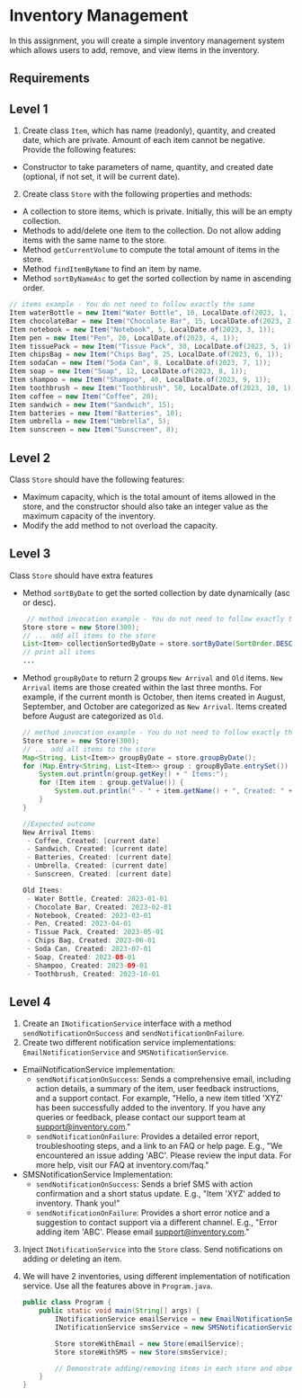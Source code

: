 # Inventory Management

In this assignment, you will create a simple inventory management system which allows users to add, remove, and view items in the inventory.

## Requirements

## Level 1

1. Create class `Item`, which has name (readonly), quantity, and created date, which are private. Amount of each item cannot be negative. Provide the following features:

- Constructor to take parameters of name, quantity, and created date (optional, if not set, it will be current date).

2. Create class `Store` with the following properties and methods:

- A collection to store items, which is private. Initially, this will be an empty collection.
- Methods to add/delete one item to the collection. Do not allow adding items with the same name to the store.
- Method `getCurrentVolume` to compute the total amount of items in the store.
- Method `findItemByName` to find an item by name.
- Method `sortByNameAsc` to get the sorted collection by name in ascending order.

```java
// items example - You do not need to follow exactly the same
Item waterBottle = new Item("Water Bottle", 10, LocalDate.of(2023, 1, 1));
Item chocolateBar = new Item("Chocolate Bar", 15, LocalDate.of(2023, 2, 1));
Item notebook = new Item("Notebook", 5, LocalDate.of(2023, 3, 1));
Item pen = new Item("Pen", 20, LocalDate.of(2023, 4, 1));
Item tissuePack = new Item("Tissue Pack", 30, LocalDate.of(2023, 5, 1));
Item chipsBag = new Item("Chips Bag", 25, LocalDate.of(2023, 6, 1));
Item sodaCan = new Item("Soda Can", 8, LocalDate.of(2023, 7, 1));
Item soap = new Item("Soap", 12, LocalDate.of(2023, 8, 1));
Item shampoo = new Item("Shampoo", 40, LocalDate.of(2023, 9, 1));
Item toothbrush = new Item("Toothbrush", 50, LocalDate.of(2023, 10, 1));
Item coffee = new Item("Coffee", 20);
Item sandwich = new Item("Sandwich", 15);
Item batteries = new Item("Batteries", 10);
Item umbrella = new Item("Umbrella", 5);
Item sunscreen = new Item("Sunscreen", 8);
```

## Level 2

Class `Store` should have the following features:

- Maximum capacity, which is the total amount of items allowed in the store, and the constructor should also take an integer value as the maximum capacity of the inventory.
- Modify the add method to not overload the capacity.

## Level 3

Class `Store` should have extra features

- Method `sortByDate` to get the sorted collection by date dynamically (asc or desc).
  ```java
   // method invocation example - You do not need to follow exactly the same
  Store store = new Store(300);
  // ... add all items to the store
  List<Item> collectionSortedByDate = store.sortByDate(SortOrder.DESC);
  // print all items
  ...
  ```
- Method `groupByDate` to return 2 groups `New Arrival` and `Old` items. `New Arrival` items are those created within the last three months. For example, if the current month is October, then items created in August, September, and October are categorized as `New Arrival`. Items created before August are categorized as `Old`.

  ```java
  // method invocation example - You do not need to follow exactly the same
  Store store = new Store(300);
  // ... add all items to the store
  Map<String, List<Item>> groupByDate = store.groupByDate();
  for (Map.Entry<String, List<Item>> group : groupByDate.entrySet()) {
      System.out.println(group.getKey() + " Items:");
      for (Item item : group.getValue()) {
          System.out.println(" - " + item.getName() + ", Created: " + item.getCreatedDate().toString());
      }
  }

  //Expected outcome
  New Arrival Items:
   - Coffee, Created: [current date]
   - Sandwich, Created: [current date]
   - Batteries, Created: [current date]
   - Umbrella, Created: [current date]
   - Sunscreen, Created: [current date]

  Old Items:
   - Water Bottle, Created: 2023-01-01
   - Chocolate Bar, Created: 2023-02-01
   - Notebook, Created: 2023-03-01
   - Pen, Created: 2023-04-01
   - Tissue Pack, Created: 2023-05-01
   - Chips Bag, Created: 2023-06-01
   - Soda Can, Created: 2023-07-01
   - Soap, Created: 2023-08-01
   - Shampoo, Created: 2023-09-01
   - Toothbrush, Created: 2023-10-01
  ```

## Level 4

1. Create an `INotificationService` interface with a method `sendNotificationOnSuccess` and `sendNotificationOnFailure`.
2. Create two different notification service implementations: `EmailNotificationService` and `SMSNotificationService`.
- EmailNotificationService implementation:
    - `sendNotificationOnSuccess`: Sends a comprehensive email, including action details, a summary of the item, user feedback instructions, and a support contact. For example, "Hello, a new item titled 'XYZ' has been successfully added to the inventory. If you have any queries or feedback, please contact our support team at support@inventory.com."
    - `sendNotificationOnFailure`: Provides a detailed error report, troubleshooting steps, and a link to an FAQ or help page. E.g., "We encountered an issue adding 'ABC'. Please review the input data. For more help, visit our FAQ at inventory.com/faq."
- SMSNotificationService Implementation:
    - `sendNotificationOnSuccess`: Sends a brief SMS with action confirmation and a short status update. E.g., "Item 'XYZ' added to inventory. Thank you!"
    - `sendNotificationOnFailure`: Provides a short error notice and a suggestion to contact support via a different channel. E.g., "Error adding item 'ABC'. Please email support@inventory.com."
3. Inject `INotificationService` into the `Store` class. Send notifications on adding or deleting an item.
4. We will have 2 inventories, using different implementation of notification service. Use all the features above in `Program.java`.

   ```java
   public class Program {
       public static void main(String[] args) {
           INotificationService emailService = new EmailNotificationService();
           INotificationService smsService = new SMSNotificationService();

           Store storeWithEmail = new Store(emailService);
           Store storeWithSMS = new Store(smsService);

           // Demonstrate adding/removing items in each store and observe notifications
       }
   }
   ```
